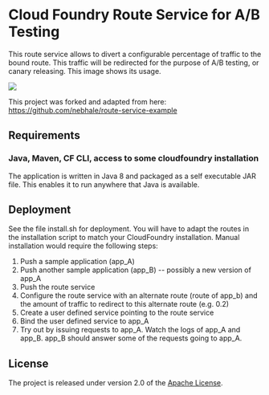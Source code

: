 # Cloud Foundry Route Service for A/B Testing

This route service allows to divert a configurable percentage of traffic to the bound route. 
This traffic will be redirected for the purpose of A/B testing, or canary releasing. This image shows its usage.

<img src="docs/images/A_B_RouteService.png"/>

This project was forked and adapted from here: https://github.com/nebhale/route-service-example

## Requirements
### Java, Maven, CF CLI, access to some cloudfoundry installation
The application is written in Java 8 and packaged as a self executable JAR file. This enables it to run anywhere that Java is available.

## Deployment

See the file install.sh for deployment. You will have to adapt the routes in
the installation script to match your CloudFoundry installation. Manual installation would require the following steps:

1. Push a sample application (app_A)
2. Push another sample application (app_B) -- possibly a new version of app_A
3. Push the route service
4. Configure the route service with an alternate route (route of app_b) and the amount of traffic to redirect to this alternate route (e.g. 0.2)
5. Create a user defined service pointing to the route service
6. Bind the user defined service to app_A
7. Try out by issuing requests to app_A. Watch the logs of app_A and app_B. app_B should answer some of the requests going to app_A.

## License
The project is released under version 2.0 of the [Apache License][a].

[a]: http://www.apache.org/licenses/LICENSE-2.0
[b]: http://projects.spring.io/spring-boot/
[c]: https://console.run.pivotal.io/register
[i]: http://docs.run.pivotal.io/devguide/installcf/install-go-cli.html
[j]: http://www.jetbrains.com/idea/
[r]: http://docs.cloudfoundry.org/services/route-services.html
[y]: manifest.yml
